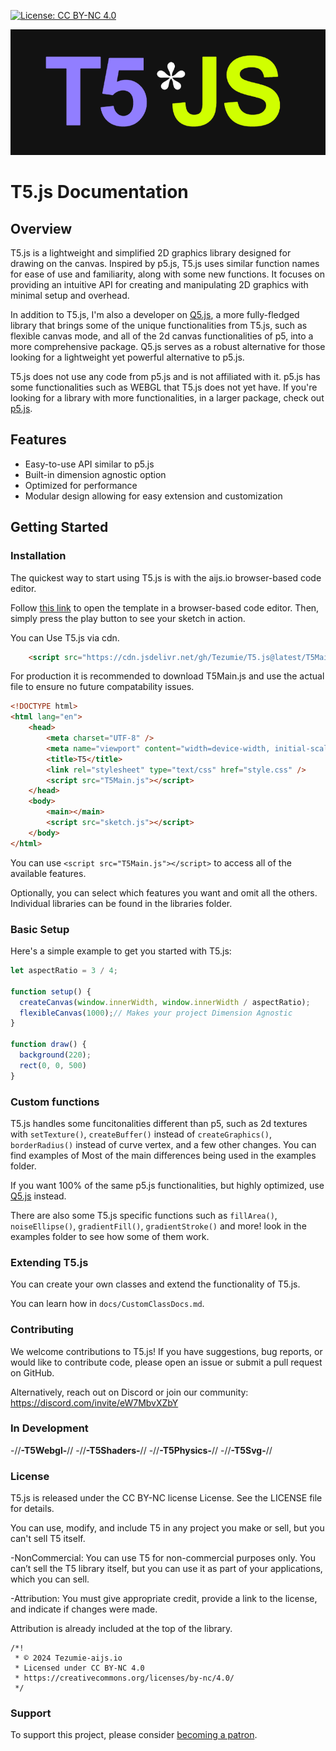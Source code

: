 [![License: CC BY-NC 4.0](https://img.shields.io/badge/License-CC%20BY--NC%204.0-lightgrey.svg)](https://creativecommons.org/licenses/by-nc/4.0/)

![T5 Logo](t5-logo.PNG)

# T5.js Documentation

## Overview

T5.js is a lightweight and simplified 2D graphics library designed for drawing on the canvas. Inspired by p5.js, T5.js uses similar function names for ease of use and familiarity, along with some new functions. It focuses on providing an intuitive API for creating and manipulating 2D graphics with minimal setup and overhead. 

In addition to T5.js, I'm also a developer on [Q5.js](https://github.com/quinton-ashley/q5.js), a more fully-fledged library that brings some of the unique functionalities from T5.js, such as flexible canvas mode, and all of the 2d canvas functionalities of p5, into a more comprehensive package. Q5.js serves as a robust alternative for those looking for a lightweight yet powerful alternative to p5.js.

T5.js does not use any code from p5.js and is not affiliated with it. p5.js has some functionalities such as WEBGL that T5.js does not yet have. If you're looking for a library with more functionalities, in a larger package, check out [p5.js](https://github.com/processing/p5.js/tree/main).


## Features
- Easy-to-use API similar to p5.js
- Built-in dimension agnostic option
- Optimized for performance
- Modular design allowing for easy extension and customization
  

## Getting Started

### Installation

The quickest way to start using T5.js is with the aijs.io browser-based code editor.

Follow [this link](https://aijs.io/editor?user=aijs&project=T5JS) to open the template in a browser-based code editor. Then, simply press the play button to see your sketch in action.


You can Use T5.js via cdn.

```html
    <script src="https://cdn.jsdelivr.net/gh/Tezumie/T5.js@latest/T5Main.js"></script>
```

For production it is recommended to download T5Main.js and use the actual file to ensure no future compatability issues.

```html
<!DOCTYPE html>
<html lang="en">
    <head>
        <meta charset="UTF-8" />
        <meta name="viewport" content="width=device-width, initial-scale=1.0" />
        <title>T5</title>
        <link rel="stylesheet" type="text/css" href="style.css" />
        <script src="T5Main.js"></script>
    </head>
    <body>
        <main></main>
        <script src="sketch.js"></script>
    </body>
</html>

```
You can use `<script src="T5Main.js"></script>` to access all of the available features.

Optionally, you can select which features you want and omit all the others. Individual libraries can be found in the libraries folder.


### Basic Setup

Here's a simple example to get you started with T5.js:

```js
let aspectRatio = 3 / 4;

function setup() {
  createCanvas(window.innerWidth, window.innerWidth / aspectRatio);
  flexibleCanvas(1000);// Makes your project Dimension Agnostic
}

function draw() {
  background(220);
  rect(0, 0, 500)
}
```
### Custom functions

T5.js handles some funcitonalities different than p5, such as 2d textures with `setTexture()`, `createBuffer()` instead of `createGraphics()`, `borderRadius()` instead of curve vertex, and a few other changes. You can find examples of Most of the main differences being used in the examples folder.

If you want 100% of the same p5.js functionalities, but highly optimized, use [Q5.js](https://github.com/quinton-ashley/q5.js) instead.

There are also some T5.js specific functions such as `fillArea()`, `noiseEllipse()`,  `gradientFill()`, `gradientStroke()` and more! look in the examples folder to see how some of them work.

### Extending T5.js

You can create your own classes and extend the functionality of T5.js.

You can learn how in `docs/CustomClassDocs.md`.

### Contributing

We welcome contributions to T5.js! If you have suggestions, bug reports, or would like to contribute code, please open an issue or submit a pull request on GitHub.

Alternatively, reach out on Discord or join our community: https://discord.com/invite/eW7MbvXZbY

### In Development

-//********************************-T5Webgl-********************************//
-//********************************-T5Shaders-********************************//
-//********************************-T5Physics-********************************//
-//********************************-T5Svg-********************************//

### License

T5.js is released under the CC BY-NC license License. See the LICENSE file for details.

You can use, modify, and include T5 in any project you make or sell, but you can't sell T5 itself.

-NonCommercial: You can use T5 for non-commercial purposes only. You can’t sell the T5 library itself, but you can use it as part of your applications, which you can sell.

-Attribution: You must give appropriate credit, provide a link to the license, and indicate if changes were made.

Attribution is already included at the top of the library.

```
/*!
 * © 2024 Tezumie-aijs.io
 * Licensed under CC BY-NC 4.0
 * https://creativecommons.org/licenses/by-nc/4.0/
 */

 ```

### Support

To support this project, please consider [becoming a patron](https://www.patreon.com/aijscodeeditor).









